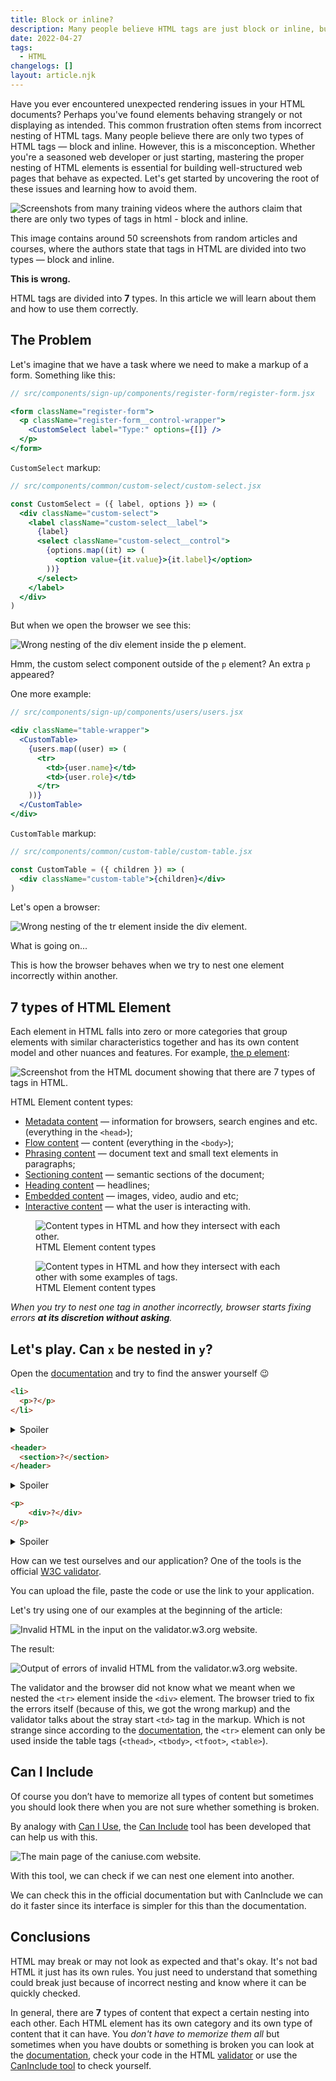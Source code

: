 ```yaml
---
title: Block or inline?
description: Many people believe HTML tags are just block or inline, but that's a misconception. HTML tags come in seven types, each with unique rules. In this article, we explore these types and how to use them correctly to build well-structured web pages.
date: 2022-04-27
tags:
  - HTML
changelogs: []
layout: article.njk
---
```


Have you ever encountered unexpected rendering issues in your HTML documents? Perhaps you've found elements behaving strangely or not displaying as intended. This common frustration often stems from incorrect nesting of HTML tags. Many people believe there are only two types of HTML tags — block and inline. However, this is a misconception. Whether you're a seasoned web developer or just starting, mastering the proper nesting of HTML elements is essential for building well-structured web pages that behave as expected. Let's get started by uncovering the root of these issues and learning how to avoid them.

![Screenshots from many training videos where the authors claim that there are only two types of tags in html - block and inline.](images/block-and-inline.png)

This image contains around 50 screenshots from random articles and courses, where the authors state that tags in HTML are divided into two types — block and inline.

**This is wrong.**

HTML tags are divided into **7** types. In this article we will learn about them and how to use them correctly.

## The Problem

Let's imagine that we have a task where we need to make a markup of a form. Something like this:

```jsx
// src/components/sign-up/components/register-form/register-form.jsx

<form className="register-form">
  <p className="register-form__control-wrapper">
    <CustomSelect label="Type:" options={[]} />
  </p>
</form>
```

`CustomSelect` markup:

```jsx
// src/components/common/custom-select/custom-select.jsx

const CustomSelect = ({ label, options }) => (
  <div className="custom-select">
    <label className="custom-select__label">
      {label}
      <select className="custom-select__control">
        {options.map((it) => (
          <option value={it.value}>{it.label}</option>
        ))}
      </select>
    </label>
  </div>
)
```

But when we open the browser we see this:

![Wrong nesting of the div element inside the p element.](images/select-component-wrong-nesting.png)

Hmm, the custom select component outside of the `p` element? An extra `p` appeared?

One more example:

```jsx
// src/components/sign-up/components/users/users.jsx

<div className="table-wrapper">
  <CustomTable>
    {users.map((user) => (
      <tr>
        <td>{user.name}</td>
        <td>{user.role}</td>
      </tr>
    ))}
  </CustomTable>
</div>
```

`CustomTable` markup:

```jsx
// src/components/common/custom-table/custom-table.jsx

const CustomTable = ({ children }) => (
  <div className="custom-table">{children}</div>
)
```

Let's open a browser:

![Wrong nesting of the tr element inside the div element.](images/table-component-wrong-nesting.png)

What is going on...

This is how the browser behaves when we try to nest one element incorrectly within another.

## 7 types of HTML Element

Each element in HTML falls into zero or more categories that group elements with similar characteristics together and has its own content model and other nuances and features. For example, [the p element](https://html.spec.whatwg.org/multipage/grouping-content.html#the-p-element):

![Screenshot from the HTML document showing that there are 7 types of tags in HTML.](images/html-element-types.png)

HTML Element content types:

- [Metadata content](https://html.spec.whatwg.org/multipage/dom.html#metadata-content-2) — information for browsers, search engines and etc. (everything in the `<head>`);
- [Flow content](https://html.spec.whatwg.org/multipage/dom.html#flow-content-2) — content (everything in the `<body>`);
- [Phrasing content](https://html.spec.whatwg.org/multipage/dom.html#phrasing-content-2) — document text and small text elements in paragraphs;
- [Sectioning content](https://html.spec.whatwg.org/multipage/dom.html#sectioning-content-2) — semantic sections of the document;
- [Heading content](https://html.spec.whatwg.org/multipage/dom.html#heading-content-2) — headlines;
- [Embedded content](https://html.spec.whatwg.org/multipage/dom.html#embedded-content-category) — images, video, audio and etc;
- [Interactive content](https://html.spec.whatwg.org/multipage/dom.html#interactive-content-2) — what the user is interacting with.

<figure>
	<img src="images/html-element-content-types.png" alt="Content types in HTML and how they intersect with each other." />
	<figcaption>HTML Element content types</figcaption>
</figure>

<figure>
	<img src="images/html-element-content-types-with-tags.png" alt="Content types in HTML and how they intersect with each other with some examples of tags." />
	<figcaption>HTML Element content types</figcaption>
</figure>

_When you try to nest one tag in another incorrectly, browser starts fixing errors **at its discretion without asking**._

## Let's play. Can `x` be nested in `y`?

Open the [documentation](https://html.spec.whatwg.org/multipage/semantics.html#semantics) and try to find the answer yourself 😉

```html
<li>
  <p>?</p>
</li>
```

<details>
	<summary>Spoiler</summary>

    **Yes, you can!**

    [The `li` element](https://html.spec.whatwg.org/multipage/grouping-content.html#the-li-element) content model — `flow content`.

    [The `p` element](https://html.spec.whatwg.org/multipage/grouping-content.html#the-p-element) categories — `flow content`, `palpable content`.

</details>

```html
<header>
  <section>?</section>
</header>
```

<details>
  <summary>Spoiler</summary>

    **Yes, you can!**

    [The `header` element](https://html.spec.whatwg.org/multipage/sections.html#the-header-element) content model — `flow content`, but with no `header` or `footer` element descendants.

    [The `section` element](https://html.spec.whatwg.org/multipage/sections.html#the-section-element) categories — `flow content`, `sectioning content`, `palpable content`.

</details>

<!-- prettier-ignore -->
```html
<p>
	<div>?</div>
</p>
```

<details>
  <summary>Spoiler</summary>

    **No, you can't!**

    [The `p` element](https://html.spec.whatwg.org/multipage/grouping-content.html#the-p-element) content model — `phrasing content`.

    [The `div` element](https://html.spec.whatwg.org/multipage/grouping-content.html#the-div-element) categories — `flow content`, `palpable content`.

</details>

How can we test ourselves and our application? One of the tools is the official [W3C validator](https://validator.w3.org/).

You can upload the file, paste the code or use the link to your application.

Let's try using one of our examples at the beginning of the article:

![Invalid HTML in the input on the validator.w3.org website.](images/check-invalid-markup.png)

The result:

![Output of errors of invalid HTML from the validator.w3.org website.](images/invalid-markup-errors.png)

The validator and the browser did not know what we meant when we nested the `<tr>` element inside the `<div>` element. The browser tried to fix the errors itself (because of this, we got the wrong markup) and the validator talks about the stray start `<td>` tag in the markup. Which is not strange since according to the [documentation](https://html.spec.whatwg.org/multipage/tables.html#the-tr-element), the `<tr>` element can only be used inside the table tags (`<thead>`, `<tbody>`, `<tfoot>`, `<table>`).

## Can I Include

Of course you don’t have to memorize all types of content but sometimes you should look there when you are not sure whether something is broken.

By analogy with [Can I Use](https://caniuse.com/), the [Can Include](https://caninclude.glitch.me/) tool has been developed that can help us with this.

![The main page of the caniuse.com website.](images/can-i-include.jpg)

With this tool, we can check if we can nest one element into another.

We can check this in the official documentation but with CanInclude we can do it faster since its interface is simpler for this than the documentation.

## Conclusions

HTML may break or may not look as expected and that's okay. It's not bad HTML it just has its own rules. You just need to understand that something could break just because of incorrect nesting and know where it can be quickly checked.

In general, there are **7** types of content that expect a certain nesting into each other. Each HTML element has its own category and its own type of content that it can have. You _don't have to memorize them all_ but sometimes when you have doubts or something is broken you can look at the [documentation](https://html.spec.whatwg.org/multipage/dom.html#kinds-of-content), check your code in the HTML [validator](https://validator.w3.org/) or use the [CanInclude tool](https://caninclude.glitch.me/) to check yourself.
